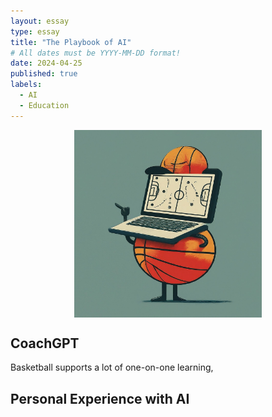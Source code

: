 ```yaml
---
layout: essay
type: essay
title: "The Playbook of AI"
# All dates must be YYYY-MM-DD format!
date: 2024-04-25
published: true
labels:
  - AI
  - Education
---
```


<img class="img-fluid" src="../img/essay-img/ai_coach.jpeg" width="300" alt="Picture" style="display: block; margin: 0 auto" />

## CoachGPT
Basketball supports a lot of one-on-one learning,

## Personal Experience with AI

